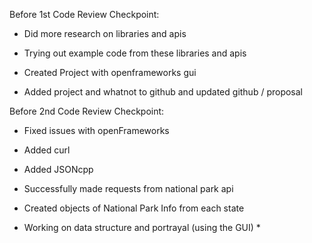 Before 1st Code Review Checkpoint:

 * Did more research on libraries and apis

 * Trying out example code from these libraries and apis

 * Created Project with openframeworks gui

 * Added project and whatnot to github and updated github / proposal

Before 2nd Code Review Checkpoint:

* Fixed issues with openFrameworks

* Added curl 

* Added JSONcpp

* Successfully made requests from national park api

* Created objects of National Park Info from each state

* Working on data structure and portrayal (using the GUI) *
